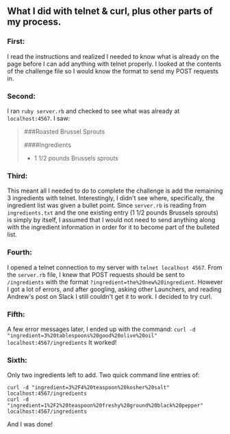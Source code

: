 ## What I did with telnet & curl, plus other parts of my process.

### First:
I read the instructions and realized I needed to know what is already on the page before I can add anything with telnet properly. I looked at the contents of the challenge file so I would know the format to send my POST requests in.

### Second:
I ran `ruby server.rb` and checked to see what was already at `localhost:4567`. I saw:
> ###Roasted Brussel Sprouts
>
> ####Ingredients
>
> - 1 1/2 pounds Brussels sprouts

### Third:
This meant all I needed to do to complete the challenge is add the remaining 3 ingredients with telnet. Interestingly, I didn't see where, specifically, the ingredient list was given a bullet point. Since `server.rb` is reading from `ingredients.txt` and the one existing entry (1 1/2 pounds Brussels sprouts) is simply by itself, I assumed that I would not need to send anything along with the ingredient information in order for it to become part of the bulleted list.

### Fourth:
I opened a telnet connection to my server with `telnet localhost 4567`.
From the `server.rb` file, I knew that POST requests should be sent to `/ingredients` with the format `?ingredient=the%20new%20ingredient`.
However I got a lot of errors, and after googling, asking other Launchers, and reading Andrew's post on Slack I still couldn't get it to work. I decided to try curl.

### Fifth:
A few error messages later, I ended up with the command:
```curl -d "ingredient=3%20tablespoons%20good%20olive%20oil" localhost:4567/ingredients```
It worked!

### Sixth:
Only two ingredients left to add. Two quick command line entries of:
```
curl -d "ingredient=3%2F4%20teaspoon%20kosher%20salt" localhost:4567/ingredients
curl -d "ingredient=1%2F2%20teaspoon%20freshy%20ground%20black%20pepper" localhost:4567/ingredients
```
And I was done!
